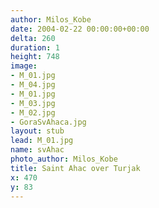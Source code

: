 ```yaml
---
author: Milos_Kobe
date: 2004-02-22 00:00:00+00:00
delta: 260
duration: 1
height: 748
image:
- M_01.jpg
- M_04.jpg
- M_01.jpg
- M_03.jpg
- M_02.jpg
- GoraSvAhaca.jpg
layout: stub
lead: M_01.jpg
name: svAhac
photo_author: Milos_Kobe
title: Saint Ahac over Turjak
x: 470
y: 83
---
```

